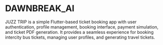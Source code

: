 # DAWNBREAK_AI
JUZZ TRIP is a simple Flutter-based ticket booking app with user authentication, profile management, booking interface, payment simulation, and ticket PDF generation. It provides a seamless experience for booking intercity bus tickets, managing user profiles, and generating travel tickets.
